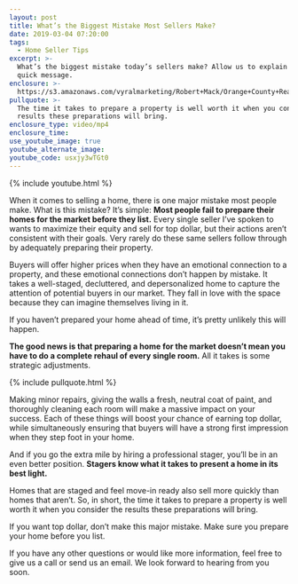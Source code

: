 ```yaml
---
layout: post
title: What’s the Biggest Mistake Most Sellers Make?
date: 2019-03-04 07:20:00
tags:
  - Home Seller Tips
excerpt: >-
  What’s the biggest mistake today’s sellers make? Allow us to explain in this
  quick message.
enclosure: >-
  https://s3.amazonaws.com/vyralmarketing/Robert+Mack/Orange+County+Real+Estate+Agent-+Whats+the+Biggest+Mistake+Most+Sellers+Make_.mp4
pullquote: >-
  The time it takes to prepare a property is well worth it when you consider the
  results these preparations will bring.
enclosure_type: video/mp4
enclosure_time:
use_youtube_image: true
youtube_alternate_image:
youtube_code: usxjy3wTGt0
---
```


{% include youtube.html %}

When it comes to selling a home, there is one major mistake most people make. What is this mistake? It’s simple: **Most people fail to prepare their homes for the market before they list.** Every single seller I’ve spoken to wants to maximize their equity and sell for top dollar, but their actions aren’t consistent with their goals. Very rarely do these same sellers follow through by adequately preparing their property.

Buyers will offer higher prices when they have an emotional connection to a property, and these emotional connections don’t happen by mistake. It takes a well-staged, decluttered, and depersonalized home to capture the attention of potential buyers in our market. They fall in love with the space because they can imagine themselves living in it.

If you haven’t prepared your home ahead of time, it’s pretty unlikely this will happen.

**The good news is that preparing a home for the market doesn’t mean you have to do a complete rehaul of every single room.** All it takes is some strategic adjustments.

{% include pullquote.html %}

Making minor repairs, giving the walls a fresh, neutral coat of paint, and thoroughly cleaning each room will make a massive impact on your success. Each of these things will boost your chance of earning top dollar, while simultaneously ensuring that buyers will have a strong first impression when they step foot in your home.

And if you go the extra mile by hiring a professional stager, you’ll be in an even better position. **Stagers know what it takes to present a home in its best light.**

Homes that are staged and feel move-in ready also sell more quickly than homes that aren’t. So, in short, the time it takes to prepare a property is well worth it when you consider the results these preparations will bring.

If you want top dollar, don’t make this major mistake. Make sure you prepare your home before you list.

If you have any other questions or would like more information, feel free to give us a call or send us an email. We look forward to hearing from you soon.